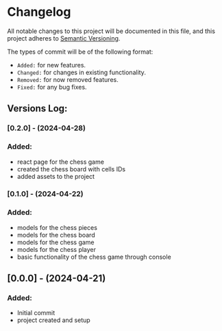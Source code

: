 # Changelog

All notable changes to this project will be documented in this file,
and this project adheres to [Semantic Versioning](https://semver.org/spec/v2.0.0.html).

The types of commit will be of the following format:
- `Added:` for new features.
- `Changed:` for changes in existing functionality.
- `Removed:` for now removed features.
- `Fixed:` for any bug fixes.


## Versions Log:

### [0.2.0] - (2024-04-28)

### Added:
- react page for the chess game
- created the chess board with cells IDs
- added assets to the project

### [0.1.0] - (2024-04-22)

### Added:
- models for the chess pieces
- models for the chess board
- models for the chess game
- models for the chess player
- basic functionality of the chess game through console


## [0.0.0] - (2024-04-21)

### Added:
- Initial commit
- project created and setup
